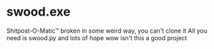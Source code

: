 # swood.exe
Shitpost-O-Matic™
broken in some weird way, you can't clone it
All you need is swood.py and lots of hope
wow isn't this a good project

